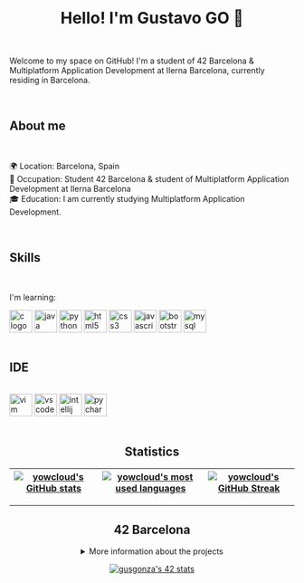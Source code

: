 <div align="center">
  <br clear="both">

  <h1 >Hello! I'm Gustavo GO 👋</h1>

  <br>

<p align="left">Welcome to my space on GitHub! I'm a student of 42 Barcelona & Multiplatform Application Development at Ilerna Barcelona, currently residing in Barcelona.</p>
  <br>

  <h2 align="left">About me</h2>

  <br>

  <p align="left">🌍 Location: Barcelona, Spain<br>💼 Occupation: Student 42 Barcelona & student of Multiplatform Application Development at Ilerna Barcelona<br>🎓 Education: I am currently studying Multiplatform Application Development.</p>

  <br>

  <h2 align="left">Skills</h2>

  <br>

  <div align="left">
    <p>I'm learning:</p>
    <img src="https://cdn.jsdelivr.net/gh/devicons/devicon/icons/c/c-original.svg" height="40" alt="c logo" />
    <img src="https://cdn.jsdelivr.net/gh/devicons/devicon/icons/java/java-original.svg" height="40" alt="java logo" />
    <img src="https://cdn.jsdelivr.net/gh/devicons/devicon/icons/python/python-original.svg" height="40" alt="python logo" />
    <img src="https://cdn.jsdelivr.net/gh/devicons/devicon/icons/html5/html5-original.svg" height="40" alt="html5 logo" />
    <img src="https://cdn.jsdelivr.net/gh/devicons/devicon/icons/css3/css3-original.svg" height="40" alt="css3 logo" />
    <img src="https://cdn.jsdelivr.net/gh/devicons/devicon/icons/javascript/javascript-original.svg" height="40" alt="javascript logo" />
    <img src="https://cdn.jsdelivr.net/gh/devicons/devicon/icons/bootstrap/bootstrap-original.svg" height="40" alt="bootstrap logo" />
    <img src="https://cdn.jsdelivr.net/gh/devicons/devicon/icons/mysql/mysql-original.svg" height="40" alt="mysql logo" />
  </div>

  <br>

  <h2 align="left">IDE</h2>

  <br>

  <div align="left">
    <img src="https://cdn.jsdelivr.net/gh/devicons/devicon/icons/vim/vim-original.svg" height="40" alt="vim logo" />
    <img src="https://cdn.jsdelivr.net/gh/devicons/devicon/icons/vscode/vscode-original.svg" height="40" alt="vscode logo" />
    <img src="https://cdn.jsdelivr.net/gh/devicons/devicon/icons/intellij/intellij-original.svg" height="40" alt="intellij logo" />
    <img src="https://cdn.jsdelivr.net/gh/devicons/devicon/icons/pycharm/pycharm-original.svg" height="40" alt="pycharm logo" />
  </div>

  <br>
  <h2 >Statistics</h2>

 | [![yowcloud's GitHub stats](https://github-readme-stats.vercel.app/api?username=yowcloud&hide_title=false&hide_rank=false&show_icons=true&include_all_commits=true&count_private=true&disable_animations=false&theme=dracula&locale=en&hide_border=false&order=1)](https://github.com/yowcloud?tab=repositories) | [![yowcloud's most used languages](https://github-readme-stats.vercel.app/api/top-langs?username=yowcloud&locale=en&hide_title=false&layout=compact&card_width=320&langs_count=5&theme=dracula&hide_border=false&order=2)](https://github.com/yowcloud?tab=repositories) | [![yowcloud's GitHub Streak](https://streak-stats.demolab.com?user=yowcloud&locale=en&mode=daily&theme=dracula&hide_border=false&border_radius=5&order=3)](https://github.com/yowcloud) |
|:-:|:-:|:-:|


- - -
<h2>42 Barcelona </h2>
<details>
<summary>More information about the projects</summary>

| Circle | Language | Project       | Description | Status    |
| ------ | -------- | ------------- | ----------- | --------- |
| 0      | ![Libft top language](https://img.shields.io/github/languages/top/yowcloud/Libft?style=flat-square) | [Libft](https://github.com/yowcloud/Libft)         | A library containing various custom C functions, created as a foundational project for the 42 curriculum.       | [![gusgonza's 42 Libft Score](https://badge42.coday.fr/api/v2/cltqesspu596101p4us9juo9p/project/3469004)](https://github.com/Coday-meric/badge42) |
| 1      | ![Born2beRoot top language](https://img.shields.io/github/languages/top/yowcloud/Born2beRoot?style=flat-square) | [Born2beRoot](https://github.com/yowcloud/Born2beRoot)   | A system administration project focused on configuring and securing a virtual machine running a basic web server.       | [![gusgonza's 42 Born2beroot Score](https://badge42.coday.fr/api/v2/cltqesspu596101p4us9juo9p/project/3550295)](https://github.com/Coday-meric/badge42) |
| 1      | ![ft_printf top language](https://img.shields.io/github/languages/top/yowcloud/ft_printf?style=flat-square) | [ft_printf](https://github.com/yowcloud/ft_printf)     | An implementation of the printf function in C, allowing formatted output to various streams.        | [![gusgonza's 42 ft_printf Score](https://badge42.coday.fr/api/v2/cltqesspu596101p4us9juo9p/project/3550838)](https://github.com/Coday-meric/badge42) |
| 1      | ![get_next_line top language](https://img.shields.io/github/languages/top/yowcloud/get_next_line?style=flat-square) | [get_next_line](https://github.com/yowcloud/get_next_line) | A function designed to read a line from a file descriptor, useful for parsing files or streams line by line.   | [![gusgonza's 42 get_next_line Score](https://badge42.coday.fr/api/v2/cltqesspu596101p4us9juo9p/project/3550839)](https://github.com/Coday-meric/badge42) |

</details>

[![gusgonza's 42 stats](https://badge.mediaplus.ma/black/gusgonza)](https://github.com/oakoudad/badge42)

</div>
